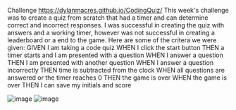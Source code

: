 
Challenge 
https://dylanmacres.github.io/CodingQuiz/
This week's challenge was to create a quiz from scratch that had a timer and can determine correct and incorrect responses.
I was successful in creating the quiz with answers and a working timer, however was not successful in creating a leaderboard or a end to the game.
Here are some of the critera we were given:
    GIVEN I am taking a code quiz
WHEN I click the start button
THEN a timer starts and I am presented with a question
WHEN I answer a question
THEN I am presented with another question
WHEN I answer a question incorrectly
THEN time is subtracted from the clock
WHEN all questions are answered or the timer reaches 0
THEN the game is over
WHEN the game is over
THEN I can save my initials and score

![image](https://user-images.githubusercontent.com/107278042/182005602-4d4fa5aa-d8fc-468c-ade4-ec4984f76c8f.png)
![image](https://user-images.githubusercontent.com/107278042/182005612-aaf11a16-d510-4154-b3b4-80550ac69248.png)

